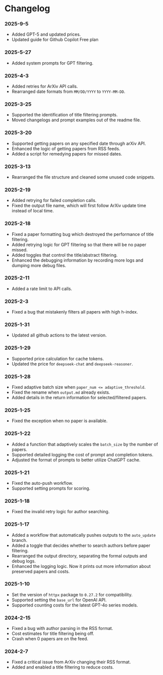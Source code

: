 # Changelog

### 2025-9-5

- Added GPT-5 and updated prices.
- Updated guide for Github Copilot Free plan

### 2025-5-27

- Added system prompts for GPT filtering.

### 2025-4-3

- Added retries for ArXiv API calls.
- Rearranged date formats from `MM/DD/YYYY` to `YYYY-MM-DD`.

### 2025-3-25

- Supported the identification of title filtering prompts.
- Moved changelogs and prompt examples out of the readme file.

### 2025-3-20

- Supported getting papers on any specified date through arXiv API.
- Enhanced the logic of getting papers from RSS feeds.
- Added a script for remedying papers for missed dates.

### 2025-3-13

- Rearranged the file structure and cleaned some unused code snippets.

### 2025-2-19

- Added retrying for failed completion calls.
- Fixed the output file name, which will first follow ArXiv update time instead of local time.

### 2025-2-18

- Fixed a paper formatting bug which destroyed the performance of title filtering.
- Added retrying logic for GPT filtering so that there will be no paper missed.
- Added toggles that control the title/abstract filtering.
- Enhanced the debugging information by recording more logs and dumping more debug files.

### 2025-2-11

- Added a rate limit to API calls.

### 2025-2-3

- Fixed a bug that mistakenly filters all papers with high h-index.

### 2025-1-31

- Updated all github actions to the latest version.

### 2025-1-29

- Supported price calculation for cache tokens.
- Updated the price for `deepseek-chat` and `deepseek-reasoner`.

### 2025-1-28

- Fixed adaptive batch size when `paper_num <= adaptive_threshold`.
- Fixed the rename when `output.md` already exists.
- Added details in the return information for selected/filtered papers.

### 2025-1-25

- Fixed the exception when no paper is available.

### 2025-1-22

- Added a function that adaptively scales the `batch_size` by the number of papers.
- Supported detailed logging the cost of prompt and completion tokens.
- Adjusted the format of prompts to better utilize ChatGPT cache.

### 2025-1-21

- Fixed the auto-push workflow.
- Supported setting prompts for scoring.

### 2025-1-18

- Fixed the invalid retry logic for author searching.

### 2025-1-17

- Added a workflow that automatically pushes outputs to the `auto_update` branch.
- Added a toggle that decides whether to search authors before paper filtering.
- Rearranged the output directory, separating the formal outputs and debug logs.
- Enhanced the logging logic. Now it prints out more information about preserved papers and costs.

### 2025-1-10

- Set the version of `httpx` package to `0.27.2` for compatibility.
- Supported setting the `base_url` for OpenAI API.
- Supported counting costs for the latest GPT-4o series models.

### 2024-2-15

- Fixed a bug with author parsing in the RSS format.
- Cost estimates for title filtering being off.
- Crash when 0 papers are on the feed.

### 2024-2-7

- Fixed a critical issue from ArXiv changing their RSS format.
- Added and enabled a title filtering to reduce costs.
